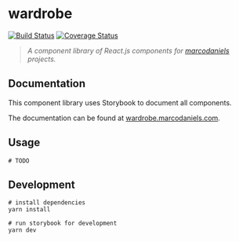 # wardrobe

[![Build Status](https://travis-ci.org/MarcoDaniels/wardrobe.svg?branch=master)](https://travis-ci.org/MarcoDaniels/wardrobe)
[![Coverage Status](https://coveralls.io/repos/github/MarcoDaniels/wardrobe/badge.svg)](https://coveralls.io/github/MarcoDaniels/wardrobe)

> _A component library of React.js components for [marcodaniels](https://marcodaniels.com) projects._

## Documentation
This component library uses Storybook to document all components. 

The documentation can be found at [wardrobe.marcodaniels.com](https://wardrobe.marcodaniels.com).

## Usage
```
# TODO
```

## Development
```
# install dependencies
yarn install

# run storybook for development
yarn dev
```
